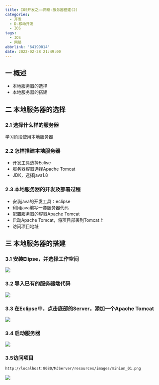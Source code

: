 ```yaml
---
title: IOS开发之——网络-服务器搭建(2)
categories:
  - 开发
  - D-移动开发
  - IOS
tags:
  - IOS
  - 网络
abbrlink: '64199014'
date: 2022-02-28 21:49:00
---
```

## 一 概述

* 本地服务器的选择
* 本地服务器的搭建

<!--more-->

## 二 本地服务器的选择

### 2.1 选择什么样的服务器

学习阶段使用本地服务器

### 2.2 怎样搭建本地服务器

* 开发工具选择Eclise
* 服务器容器选择Apache Tomcat
* JDK，选择java1.8

### 2.3 本地服务器的开发及部署过程

* 安装java的开发工具：eclipse
* 利用java编写一套服务器代码
* 配置服务器的容器Apache Tomcat
* 启动Apache Tomcat，将项目部署到Tomcat上
* 访问项目地址

## 三 本地服务器的搭建

### 3.1 安装Elipse，并选择工作空间

![][1]

### 3.2 导入已有的服务器端代码
![][2]

### 3.3 在Eclipse中，点击底部的Server，添加一个Apache Tomcat
![][3]

### 3.4 启动服务器
![][4]
### 3.5访问项目

```
http://localhost:8080/MJServer/resources/images/minion_01.png
```
![][5]



[1]:https://cdn.jsdelivr.net/gh/pgzxc/cdn@master/blog-ios/ios-internet-server-eclipse-workspace.png
[2]:https://cdn.jsdelivr.net/gh/pgzxc/cdn@master/blog-ios/ios-internet-server-eclipse-import-code.png
[3]:https://cdn.jsdelivr.net/gh/pgzxc/cdn@master/blog-ios/ios-internet-server-tomcat-add.png
[4]:https://cdn.jsdelivr.net/gh/pgzxc/cdn@master/blog-ios/ios-internet-server-tomcat-start.png
[5]:https://cdn.jsdelivr.net/gh/pgzxc/cdn@master/blog-ios/ios-internet-server-project-view.png